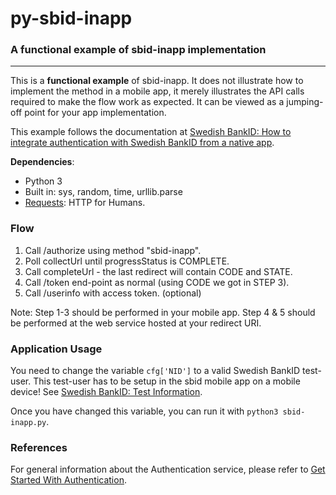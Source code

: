 # py-sbid-inapp
### A functional example of sbid-inapp implementation

---

This is a **functional example** of sbid-inapp. It does not illustrate how to implement the method in a mobile app, it merely illustrates the API calls required to make the flow work as expected. It can be viewed as a jumping-off point for your app implementation.

This example follows the documentation at [Swedish BankID: How to integrate authentication with Swedish BankID from a native app](https://developer.signicat.com/id-methods/swedish-bankid/#how-to-integrate-authentication-with-swedish-bankid-from-a-native-app).

**Dependencies**:

* Python 3
* Built in: sys, random, time, urllib.parse
* [Requests](http://docs.python-requests.org/en/master/): HTTP for Humans.


### Flow

1. Call /authorize using method "sbid-inapp".
2. Poll collectUrl until progressStatus is COMPLETE.
3. Call completeUrl - the last redirect will contain CODE and STATE.
4. Call /token end-point as normal (using CODE we got in STEP 3).
5. Call /userinfo with access token. (optional)

Note: Step 1-3 should be performed in your mobile app. Step 4 & 5 should be performed at the web service hosted at your redirect URI.

### Application Usage
You need to change the variable ```cfg['NID']``` to a valid Swedish BankID test-user. This test-user has to be setup in the sbid mobile app on a mobile device! See [Swedish BankID: Test Information](https://developer.signicat.com/id-methods/swedish-bankid/#test-information).

Once you have changed this variable, you can run it with ```python3 sbid-inapp.py```.


### References
For general information about the Authentication service, please refer to [Get Started With Authentication](https://developer.signicat.com/documentation/authentication/get-started-with-authentication/).
